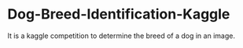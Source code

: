 # Dog-Breed-Identification-Kaggle
It is a kaggle competition to determine the breed of a dog in an image.
